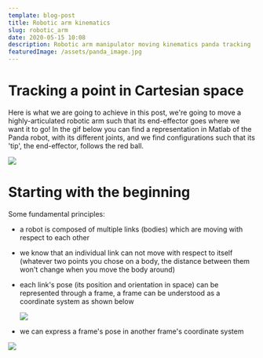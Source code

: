 ```yaml
---
template: blog-post
title: Robotic arm kinematics
slug: robotic_arm
date: 2020-05-15 10:08
description: Robotic arm manipulator moving kinematics panda tracking
featuredImage: /assets/panda_image.jpg
---
```

# Tracking a point in Cartesian space

Here is what we are going to achieve in this post, we're going to move a highly-articulated robotic arm such that its end-effector goes where we want it to go! In the gif below you can find a representation in Matlab of the Panda robot, with its different joints, and we find configurations such that its 'tip', the end-effector, follows the red ball.

![](/assets/part_a.gif)

# Starting with the beginning

Some fundamental principles:

* a robot is composed of multiple links (bodies) which are moving with respect to each other
* we know that an individual link can not move with respect to itself (whatever two points you chose on a body, the distance between them won't change when you move the body around) 
* each link's pose (its position and orientation in space) can be represented through a frame, a frame can be understood as a coordinate system as shown below 

  ![](/assets/framesonlyxyz.jpg)
* we can express a frame's pose in another frame's coordinate system

![](/assets/panda_dofs.jpg)